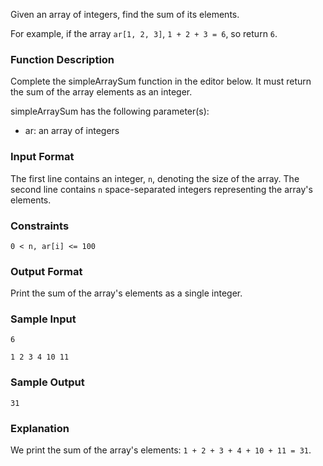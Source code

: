 Given an array of integers, find the sum of its elements.

For example, if the array `ar[1, 2, 3]`, `1 + 2 + 3 = 6`, so return `6`.

### Function Description

Complete the simpleArraySum function in the editor below. It must return the sum of the array elements as an integer.

simpleArraySum has the following parameter(s):

- ar: an array of integers

### Input Format

The first line contains an integer, `n`, denoting the size of the array.
The second line contains `n` space-separated integers representing the array's elements.

### Constraints
`0 < n, ar[i] <= 100`

### Output Format

Print the sum of the array's elements as a single integer.

### Sample Input

`6`

`1 2 3 4 10 11`
### Sample Output

`31`
### Explanation

We print the sum of the array's elements: `1 + 2 + 3 + 4 + 10 + 11 = 31`.
